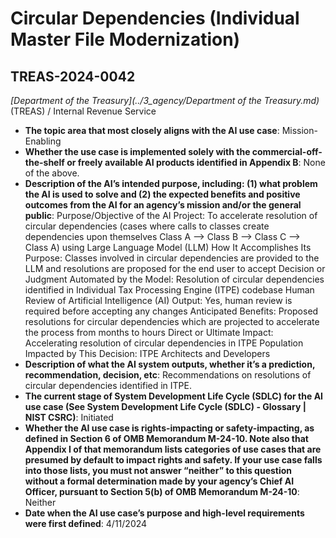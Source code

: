 # Circular Dependencies (Individual Master File Modernization)
## TREAS-2024-0042
_[Department of the Treasury](../3_agency/Department of the Treasury.md)_ (TREAS) / Internal Revenue Service


+ **The topic area that most closely aligns with the AI use case**: Mission-Enabling
+ **Whether the use case is implemented solely with the commercial-off-the-shelf or freely available AI products identified in Appendix B**: None of the above.
+ **Description of the AI’s intended purpose, including: (1) what problem the AI is used to solve and (2) the expected benefits and positive outcomes from the AI for an agency’s mission and/or the general public**: Purpose/Objective of the AI Project: To accelerate resolution of circular dependencies (cases where calls to classes create dependencies upon themselves Class A --> Class B --> Class C --> Class A) using Large Language Model (LLM)
How It Accomplishes Its Purpose: Classes involved in circular dependencies are provided to the LLM and resolutions are proposed for the end user to accept
Decision or Judgment Automated by the Model: Resolution of circular dependencies identified in 	Individual Tax Processing Engine (ITPE) codebase
Human Review of Artificial Intelligence (AI) Output: Yes, human review is required before accepting any changes
Anticipated Benefits: Proposed resolutions for circular dependencies which are projected to accelerate the process from months to hours
Direct or Ultimate Impact: Accelerating resolution of circular dependencies in ITPE
Population Impacted by This Decision: ITPE Architects and Developers
+ **Description of what the AI system outputs, whether it’s a prediction, recommendation, decision, etc**: Recommendations on resolutions of circular dependencies identified in ITPE.
+ **The current stage of System Development Life Cycle (SDLC) for the AI use case (See System Development Life Cycle (SDLC) - Glossary | NIST CSRC)**: Initiated
+ **Whether the AI use case is rights-impacting or safety-impacting, as defined in Section 6 of OMB Memorandum M-24-10. Note also that Appendix I of that memorandum lists categories of use cases that are presumed by default to impact rights and safety. If your use case falls into those lists, you must not answer “neither” to this question without a formal determination made by your agency’s Chief AI Officer, pursuant to Section 5(b) of OMB Memorandum M-24-10**: Neither
+ **Date when the AI use case’s purpose and high-level requirements were first defined**: 4/11/2024